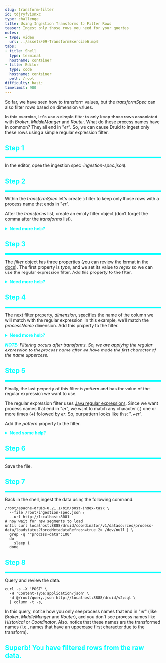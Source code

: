 ```yaml
---
slug: transform-filter
id: tdjryfvisnxc
type: challenge
title: Using Ingestion Transforms to Filter Rows
teaser: Ingest only those rows you need for your queries
notes:
- type: video
  url: ../assets/09-TransformExercise6.mp4
tabs:
- title: Shell
  type: terminal
  hostname: container
- title: Editor
  type: code
  hostname: container
  path: /root
difficulty: basic
timelimit: 900
---
```


So far, we have seen how to transform values, but the _transformSpec_ can also filter rows based on dimension values.


In this exercise, let's use a simple filter to only keep those rows associated with _Broker_, _MiddleManger_ and _Router_.
What do these process names have in common?
They all end in "_er_".
So, we can cause Druid to ingest only these rows using a simple regular expression filter.

<h2 style="color:cyan">Step 1</h2><hr style="color:cyan;background-color:cyan;height:5px">

In the editor, open the ingestion spec (_ingestion-spec.json_).

<h2 style="color:cyan">Step 2</h2><hr style="color:cyan;background-color:cyan;height:5px">

Within the _transformSpec_ let's create a filter to keep only those rows with a process name that ends in "_er_".

After the _transforms_ list, create an empty filter object (don't forget the comma after the _transforms_ list).

<details>
  <summary style="color:cyan"><b>Need more help?</b></summary>
<hr style="color:cyan">
The empty filter object should look like this:
<pre><code>"filter": {
}
</code></pre>
<hr style="color:cyan">
</details>

<h2 style="color:cyan">Step 3</h2><hr style="color:cyan;background-color:cyan;height:5px">

The _filter_ object has three properties (you can review the format in the [docs](https://druid.apache.org/docs/latest/ingestion/ingestion-spec.html#transformspec)).
The first property is _type_, and we set its value to _regex_ so we can use the regular expression filter.
Add this property to the filter.

<details>
  <summary style="color:cyan"><b>Need more help?</b></summary>
<hr style="color:cyan">
The filter should look like this:
<pre><code>"filter": {
    "type": "regex"
}
</code></pre>
<hr style="color:cyan">
</details>

<h2 style="color:cyan">Step 4</h2><hr style="color:cyan;background-color:cyan;height:5px">

The next filter property, _dimension_, specifies the name of the column we will match with the regular expression.
In this example, we'll match the _processName_ dimension.
Add this property to the filter.

<details>
  <summary style="color:cyan"><b>Need more help?</b></summary>
<hr style="color:cyan">
Now, the filter should look like this:
<pre><code>"filter": {
    "type": "regex",
    "dimension": "processName"
}
</code></pre>
<hr style="color:cyan">
</details>

<p><span style="color:cyan"><strong><em>NOTE: </em></strong></span><i>Filtering occurs after transforms.
So, we are applying the regular expression to the process name <i>after</i> we have made the first character of the name uppercase.
</i></p>

<h2 style="color:cyan">Step 5</h2><hr style="color:cyan;background-color:cyan;height:5px">

Finally, the last property of this filter is _pattern_ and has the value of the regular expression we want to use.


The regular expression filter uses [Java regular expressions](https://docs.oracle.com/javase/6/docs/api/java/util/regex/Pattern.html).
Since we want process names that end in "_er_", we want to match any character (_._) one or more times (_+_) followed by _er_.
So, our pattern looks like this: "_.+er_".


Add the _pattern_ property to the filter.

<details>
  <summary style="color:cyan"><b>Need some help?</b></summary>
<hr style="color:cyan">
You want the filter to look like this:
<pre><code>"filter": {
  "type": "regex",
  "dimension": "processName",
  "pattern": ".+er"
}
</code></pre>
<hr style="color:cyan">
</details>

<h2 style="color:cyan">Step 6</h2><hr style="color:cyan;background-color:cyan;height:5px">

Save the file.

<h2 style="color:cyan">Step 7</h2><hr style="color:cyan;background-color:cyan;height:5px">

Back in the shell, ingest the data using the following command.

```
/root/apache-druid-0.21.1/bin/post-index-task \
  --file /root/ingestion-spec.json \
  --url http://localhost:8081
# now wait for new segments to load
until curl localhost:8888/druid/coordinator/v1/datasources/process-data/loadstatus?forceMetadataRefresh=true 2> /dev/null | \
  grep -q '"process-data":100'
  do
    sleep 1
  done
```

<h2 style="color:cyan">Step 8</h2><hr style="color:cyan;background-color:cyan;height:5px">

Query and review the data.

```
curl -s -X 'POST' \
  -H 'Content-Type:application/json' \
  -d @/root/query.json http://localhost:8888/druid/v2/sql \
  | column -t -s,
```

In this query, notice how you only see process names that end in "_er_" (like _Broker_, _MiddleManger_ and _Router_), and you don't see process names like _Historical_ or _Coordinator_.
Also, notice that these names are the transformed names (i.e., names that have an uppercase first character due to the transform).

<h2 style="color:cyan">Superb! You have filtered rows from the raw data.</h2>
